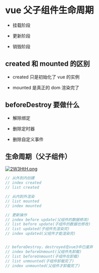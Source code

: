 # vue 父子组件生命周期

- 挂载阶段

- 更新阶段

- 销毁阶段

## created 和 mounted 的区别

- created 只是初始化了 vue 的实例

- mounted 是真正的 dom 渲染完了

## beforeDestroy 要做什么

- 解除绑定

- 删除定时器

- 删除自定义事件

## 生命周期（父子组件）

[![2W3HtH.png](https://z3.ax1x.com/2021/06/11/2W3HtH.png)](https://imgtu.com/i/2W3HtH)

```js
// 从外到内创建
// index created
// list created

// 从内到外渲染
// list mounted
// index mounted

// 更新操作
// index before update(父组件的数据修改)
// list before update(子组件的数据也修改)
// list updated(子组件先渲染完)
// index updated(父组件才能渲染完)


// beforeDestroy，destroyed在vue3中已废弃
// index beforeUnmount(父组件先卸载)
// list beforeUnmount(子组件在卸载)
// list unmounted(子组件卸载完了)
// index unmounted(父组件才卸载完了)
```